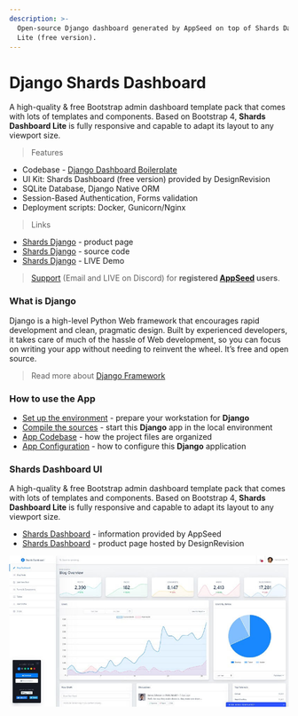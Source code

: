 ```yaml
---
description: >-
  Open-source Django dashboard generated by AppSeed on top of Shards Dashboard
  Lite (free version).
---
```


# Django Shards Dashboard

A high-quality & free Bootstrap admin dashboard template pack that comes with lots of templates and components. Based on Bootstrap 4, **Shards Dashboard Lite** is fully responsive and capable to adapt its layout to any viewport size. 

> Features

* Codebase - [Django Dashboard Boilerplate](../../boilerplate-code/django-dashboard.md)
* UI Kit: Shards Dashboard (free version) provided by DesignRevision  
* SQLite Database, Django Native ORM
* Session-Based Authentication, Forms validation
* Deployment scripts: Docker, Gunicorn/Nginx 

> Links 

* [Shards Django](https://appseed.us/admin-dashboards/django-dashboard-shards) - product page
* [Shards Django](https://github.com/app-generator/django-dashboard-shards) - source code
* [Shards Django](https://django-dashboard-shards.appseed.us) - LIVE Demo 

> [Support](https://appseed.us/support) (Email and LIVE on Discord) for **registered **[**AppSeed**](https://appseed.us)** users**.



### What is Django

Django is a high-level Python Web framework that encourages rapid development and clean, pragmatic design. Built by experienced developers, it takes care of much of the hassle of Web development, so you can focus on writing your app without needing to reinvent the wheel. It’s free and open source.

> Read more about [Django Framework](../../content/what-is/django.md)



### How to use the App

* [Set up the environment](../../boilerplate-code/django-dashboard.md#environment-1) - prepare your workstation for **Django**
* [Compile the sources](../../boilerplate-code/django-dashboard.md#build-the-app-1) - start this **Django** app in the local environment
* [App Codebase](../../boilerplate-code/django-dashboard.md#app-codebase) - how the project files are organized
* [App Configuration](../../boilerplate-code/django-dashboard.md#app-configuration) - how to configure this **Django** application



### Shards Dashboard UI

A high-quality & free Bootstrap admin dashboard template pack that comes with lots of templates and components. Based on Bootstrap 4, **Shards Dashboard Lite** is fully responsive and capable to adapt its layout to any viewport size.

* [Shards Dashboard](../../content/bootstrap-template/shards-dashboard.md) - information provided by AppSeed
* [Shards Dashboard](https://designrevision.com/downloads/shards-dashboard-lite/) - product page hosted by DesignRevision

![Shards Dashboard - Free Bootstrap Template.](../../.gitbook/assets/shards-dashboard.jpg)
